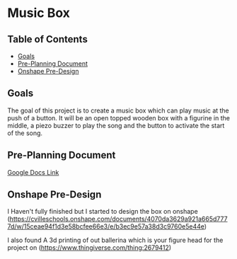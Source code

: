 # Music Box

## Table of Contents
* [Goals](#Goals)
* [Pre-Planning Document](#Pre-Planning-Document)
* [Onshape Pre-Design](#Onshape-Pre-Design)

## Goals

The goal of this project is to create a music box which can play music at the push of a button. It will be an open topped wooden box with a figurine in the middle, a piezo buzzer to play the song and the button to activate the start of the song.

## Pre-Planning Document

[Google Docs Link](https://docs.google.com/document/d/1t9AGoTjgPdodNZodx1VPIkAsCzT7Abd_4i_2Dv82sn0/edit?usp=sharing)



## Onshape Pre-Design 
I Haven't fully finished but I started to design the box on onshape 
(https://cvilleschools.onshape.com/documents/4070da3629a921a665d7777d/w/15ceae94f1d3e58bcfee66e3/e/b3ec9e57a38d3c9760e5e44e) 

I also found A 3d printing of out ballerina which is your figure head for the project on (https://www.thingiverse.com/thing:2679412)
